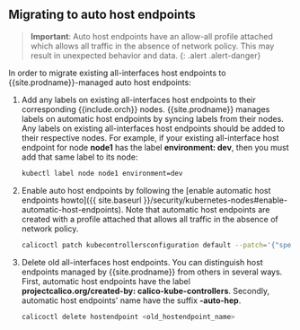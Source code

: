 ## Migrating to auto host endpoints

> **Important**: Auto host endpoints have an allow-all profile attached which allows all traffic in the absence of network policy.
> This may result in unexpected behavior and data.
{: .alert .alert-danger}

In order to migrate existing all-interfaces host endpoints to {{site.prodname}}-managed auto host endpoints:

1. Add any labels on existing all-interfaces host endpoints to their corresponding {{include.orch}} nodes. {{site.prodname}} manages labels on automatic host endpoints by syncing
   labels from their nodes. Any labels on existing all-interfaces host endpoints should be added to their respective nodes.
   For example, if your existing all-interface host endpoint for node **node1** has the label **environment: dev**, then you must add that same label to its node:

   ```bash
   kubectl label node node1 environment=dev
   ```

2. Enable auto host endpoints by following the [enable automatic host endpoints howto]({{ site.baseurl }}/security/kubernetes-nodes#enable-automatic-host-endpoints).
   Note that automatic host endpoints are created with a profile attached that allows all traffic in the absence of network policy.

   ```bash
   calicoctl patch kubecontrollersconfiguration default --patch='{"spec": {"controllers": {"node": {"hostEndpoint": {"autoCreate": "Enabled"}}}}}'
   ```
3. Delete old all-interfaces host endpoints. You can distinguish host endpoints managed by {{site.prodname}} from others in several ways. First, automatic host endpoints
   have the label **projectcalico.org/created-by: calico-kube-controllers**. Secondly, automatic host endpoints' name have the suffix **-auto-hep**.

   ```bash
   calicoctl delete hostendpoint <old_hostendpoint_name>
   ```
